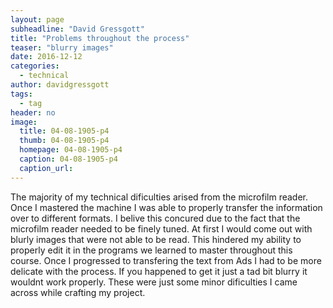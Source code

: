 ```yaml
---
layout: page
subheadline: "David Gressgott"
title: "Problems throughout the process"
teaser: "blurry images"
date: 2016-12-12
categories:
  - technical
author: davidgressgott
tags:
  - tag
header: no
image:
  title: 04-08-1905-p4
  thumb: 04-08-1905-p4
  homepage: 04-08-1905-p4
  caption: 04-08-1905-p4
  caption_url:
---
```

The majority of my technical dificulties arised from the microfilm reader.
Once I mastered the machine I was able to properly transfer the information over to different formats.
I belive this concured due to the fact that the microfilm reader needed to be finely tuned.
At first I would come out with blurly images that were not able to be read.
This hindered my ability to properly edit it in the programs we learned to master throughout this course.
Once I progressed to transfering the text from Ads I had to be more delicate with the process.
If you happened to get it just a tad bit blurry it wouldnt work properly.
These were just some minor dificulties I came across while crafting my project.
